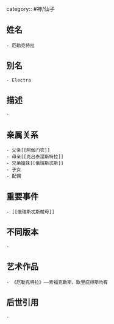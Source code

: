category:: #神/仙子
## 姓名
	- 厄勒克特拉
## 别名
	- Electra
## 描述
	-
## 亲属关系
	- 父亲[[阿伽门农]]
	- 母亲[[克吕泰涅斯特拉]]
	- 兄弟姐妹[[俄瑞斯忒斯]]
	- 子女
	- 配偶
## 重要事件
	- [[俄瑞斯忒斯弑母]]
## 不同版本
	-
## 艺术作品
	- 《厄勒克特拉》——索福克勒斯，欧里庇得斯均有
## 后世引用
	-
